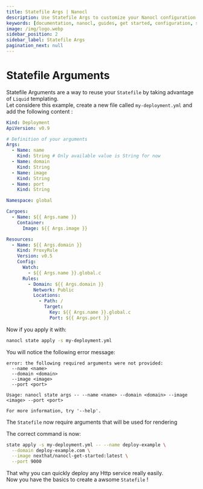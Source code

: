 ```yaml
---
title: Statefile Args | Nanocl
description: Use Statefile Args to customize your Nanocl configuration.
keywords: [documentation, nanocl, guides, get started, configuration, state, file, config, yaml, yml, statefile]
image: /img/logo.webp
sidebar_position: 2
sidebar_label: Statefile Args
pagination_next: null
---
```


# Statefile Arguments

Statefile Arguments are a way to reuse your `Statefile` by taking advantage of `Liquid` templating.<br />
Let considere this example, create a new file called `my-deployment.yml` and add the following content :

```yml
Kind: Deployment
ApiVersion: v0.9

# Definition of your arguments
Args:
  - Name: name
    Kind: String # Only available value is String for now
  - Name: domain
    Kind: String
  - Name: image
    Kind: String
  - Name: port
    Kind: String

Namespace: global

Cargoes:
  - Name: ${{ Args.name }}
    Container:
      Image: ${{ Args.image }}

Resources:
  - Name: ${{ Args.domain }}
    Kind: ProxyRule
    Version: v0.5
    Config:
      Watch:
        - ${{ Args.name }}.global.c
      Rules:
        - Domain: ${{ Args.domain }}
          Network: Public
          Locations:
            - Path: /
              Target:
                Key: ${{ Args.name }}.global.c
                Port: ${{ Args.port }}
```

Now if you apply it with:

```sh
nanocl state apply -s my-deployment.yml
```

You will notice the following error message:

```console
error: the following required arguments were not provided:
  --name <name>
  --domain <domain>
  --image <image>
  --port <port>

Usage: nanocl state args -- --name <name> --domain <domain> --image <image> --port <port>

For more information, try '--help'.
```

The `Statefile` now require arguments that will be used for rendering

The correct command is now:

```sh
state apply -s my-deployment.yml -- --name deploy-example \
  --domain deploy-example.com \
  --image nexthat/nanocl-get-started:latest \
  --port 9000
```

That why you can quickly deploy any Http service really easily.<br />
Now you have the basics to create a awsome `Statefile` !
